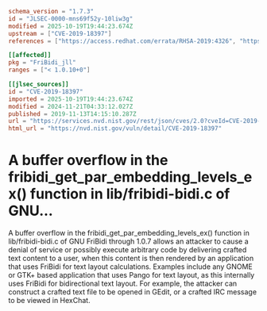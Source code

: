```toml
schema_version = "1.7.3"
id = "JLSEC-0000-mns69f52y-10liw3g"
modified = 2025-10-19T19:44:23.674Z
upstream = ["CVE-2019-18397"]
references = ["https://access.redhat.com/errata/RHSA-2019:4326", "https://access.redhat.com/errata/RHSA-2019:4361", "https://access.redhat.com/errata/RHSA-2020:0291", "https://bugs.debian.org/cgi-bin/bugreport.cgi?bug=944327", "https://github.com/fribidi/fribidi/commit/034c6e9a1d296286305f4cfd1e0072b879f52568", "https://lists.fedoraproject.org/archives/list/package-announce%40lists.fedoraproject.org/message/TFS3N6KKXPI6ATDNEUFRSLX7R6BOBNIP/", "https://lists.fedoraproject.org/archives/list/package-announce%40lists.fedoraproject.org/message/W5UJRTG32FDNI7T637Q6PZYL3UCRR5HR/", "https://marc.info/?l=oss-security&m=157322128105807&w=2", "https://security-tracker.debian.org/tracker/CVE-2019-18397", "https://security.gentoo.org/glsa/202003-41", "https://access.redhat.com/errata/RHSA-2019:4326", "https://access.redhat.com/errata/RHSA-2019:4361", "https://access.redhat.com/errata/RHSA-2020:0291", "https://bugs.debian.org/cgi-bin/bugreport.cgi?bug=944327", "https://github.com/fribidi/fribidi/commit/034c6e9a1d296286305f4cfd1e0072b879f52568", "https://lists.fedoraproject.org/archives/list/package-announce%40lists.fedoraproject.org/message/TFS3N6KKXPI6ATDNEUFRSLX7R6BOBNIP/", "https://lists.fedoraproject.org/archives/list/package-announce%40lists.fedoraproject.org/message/W5UJRTG32FDNI7T637Q6PZYL3UCRR5HR/", "https://marc.info/?l=oss-security&m=157322128105807&w=2", "https://security-tracker.debian.org/tracker/CVE-2019-18397", "https://security.gentoo.org/glsa/202003-41"]

[[affected]]
pkg = "FriBidi_jll"
ranges = ["< 1.0.10+0"]

[[jlsec_sources]]
id = "CVE-2019-18397"
imported = 2025-10-19T19:44:23.674Z
modified = 2024-11-21T04:33:12.027Z
published = 2019-11-13T14:15:10.287Z
url = "https://services.nvd.nist.gov/rest/json/cves/2.0?cveId=CVE-2019-18397"
html_url = "https://nvd.nist.gov/vuln/detail/CVE-2019-18397"
```

# A buffer overflow in the fribidi_get_par_embedding_levels_ex() function in lib/fribidi-bidi.c of GNU...

A buffer overflow in the fribidi_get_par_embedding_levels_ex() function in lib/fribidi-bidi.c of GNU FriBidi through 1.0.7 allows an attacker to cause a denial of service or possibly execute arbitrary code by delivering crafted text content to a user, when this content is then rendered by an application that uses FriBidi for text layout calculations. Examples include any GNOME or GTK+ based application that uses Pango for text layout, as this internally uses FriBidi for bidirectional text layout. For example, the attacker can construct a crafted text file to be opened in GEdit, or a crafted IRC message to be viewed in HexChat.

